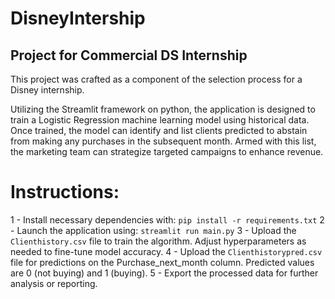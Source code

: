 # DisneyIntership
## Project for Commercial DS Internship

This project was crafted as a component of the selection process for a Disney internship.

Utilizing the Streamlit framework on python, the application is designed to train a Logistic Regression machine learning model using historical data. Once trained, the model can identify and list clients predicted to abstain from making any purchases in the subsequent month. Armed with this list, the marketing team can strategize targeted campaigns to enhance revenue.


# Instructions:

1 - Install necessary dependencies with: `pip install -r requirements.txt`
2 - Launch the application using: `streamlit run main.py`
3 - Upload the `Clienthistory.csv` file to train the algorithm. Adjust hyperparameters as needed to fine-tune model accuracy.
4 - Upload the `Clienthistorypred.csv` file for predictions on the Purchase_next_month column. Predicted values are 0 (not buying) and 1 (buying).
5 - Export the processed data for further analysis or reporting.
